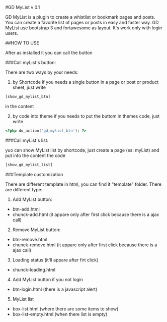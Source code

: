 #GD MyList v 0.1

GD MyList is a plugin to create a whistlist or bookmark pages and posts.
You can create a favorite list of pages or posts in easy and faster way.
GD MyList use bootstrap 3 and fortawesome as layout.
It's work only with login users.

##HOW TO USE

After as installed it you can call the button 

###Call myList's button:

There are two ways by your needs:

1. by Shortcode
if you needs a single button in a page or post or product sheet, just write 

```php
[show_gd_mylist_btn] 
```
in the content

2. by code into theme
if you needs to put the buttom in themes code, just write 

```php
<?php do_action('gd_mylist_btn'); ?>
```

###Call myList's list:

yuo can show MyList list by shortcode, just create a page (es: myList) and put into the content the code

```php
[show_gd_mylist_list]
```

###Template customization

There are different template in html, you can find it "template" folder.
There are different type:
1. Add MyList button:
* btn-add.html
* chunck-add.html (it appare only after first click because there is a ajax call)
2. Remove MyList button:
* btn-remove.html
* chunck-remove.html (it appare only after first click because there is a ajax call)
3. Loading status (it'll appare after firt click)
* chunck-loading.html
4. Add MyList button if you not login
* btn-login.html (there is a javascript alert)
5. MyList list
* box-list.html (where there are some items to show)
* box-list-empty.html (when there list is empty)